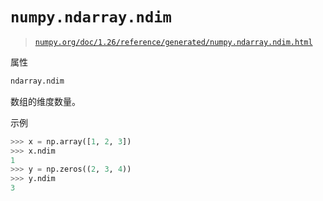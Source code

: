 # `numpy.ndarray.ndim`

> [`numpy.org/doc/1.26/reference/generated/numpy.ndarray.ndim.html`](https://numpy.org/doc/1.26/reference/generated/numpy.ndarray.ndim.html)

属性

```py
ndarray.ndim
```

数组的维度数量。

示例

```py
>>> x = np.array([1, 2, 3])
>>> x.ndim
1
>>> y = np.zeros((2, 3, 4))
>>> y.ndim
3 
```
